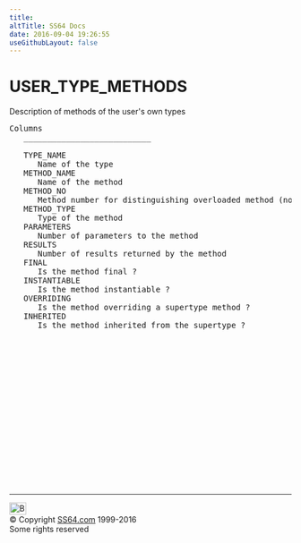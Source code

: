 ```yaml
---
title:
altTitle: SS64 Docs
date: 2016-09-04 19:26:55
useGithubLayout: false
---
```

<!-- #BeginLibraryItem "/Library/head_orad.lbi" --><!-- #EndLibraryItem --><h1>USER_TYPE_METHODS </h1><p> Description of methods of the user's own types </p> 
 
<pre>Columns
   ___________________________
 
   TYPE_NAME
      Name of the type
   METHOD_NAME
      Name of the method
   METHOD_NO
      Method number for distinguishing overloaded method (not to be used as ID number)
   METHOD_TYPE
      Type of the method
   PARAMETERS
      Number of parameters to the method
   RESULTS
      Number of results returned by the method
   FINAL
      Is the method final ?
   INSTANTIABLE
      Is the method instantiable ?
   OVERRIDING
      Is the method overriding a supertype method ?
   INHERITED
      Is the method inherited from the supertype ?

</pre><!-- #BeginLibraryItem "/Library/foot_orad.lbi" --><p><script async="" src="//pagead2.googlesyndication.com/pagead/js/adsbygoogle.js"></script>
<!-- oracle-footer -->
<ins class="adsbygoogle" style="display:inline-block;width:300px;height:250px" data-ad-client="ca-pub-6140977852749469" data-ad-slot="4275490898"></ins>
<script>
(adsbygoogle = window.adsbygoogle || []).push({});
</script></p>
<hr>
<div id="bl" class="footer"><a href="#"><img src="../images/top.png" width="30" height="22" alt="Back to the Top"></a></div>
<div id="br" class="footer, tagline">© Copyright <a href="http://ss64.com/">SS64.com</a> 1999-2016<br>
Some rights reserved</div>
<!-- #EndLibraryItem -->

